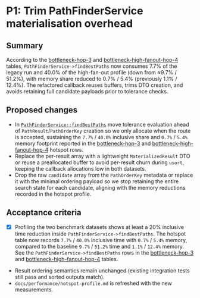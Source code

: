 # P1: Trim PathFinderService materialisation overhead

## Summary
According to the
[bottleneck-hop-3](../hotspot-profile.md#bottleneck-hop-3) and
[bottleneck-high-fanout-hop-4](../hotspot-profile.md#bottleneck-high-fanout-hop-4)
tables, `PathFinderService->findBestPaths` now consumes 7.7% of the legacy run
and 40.0% of the high-fan-out profile (down from ≈9.7% / 51.2%), with memory
share reduced to 0.7% / 5.4% (previously 1.1% / 12.4%). The refactored callback
reuses buffers, trims DTO creation, and avoids retaining full candidate payloads
prior to tolerance checks.

## Proposed changes
- In [`PathFinderService::findBestPaths`](../../src/Application/Service/PathFinderService.php)
  move tolerance evaluation ahead of `PathResult`/`PathOrderKey` creation so we
  only allocate when the route is accepted, sustaining the `7.7%` / `40.0%`
  inclusive share and `0.7%` / `5.4%` memory footprint reported in the
  [bottleneck-hop-3](../hotspot-profile.md#bottleneck-hop-3) and
  [bottleneck-high-fanout-hop-4](../hotspot-profile.md#bottleneck-high-fanout-hop-4)
  hotspot rows.
- Replace the per-result array with a lightweight `MaterializedResult` DTO or
  reuse a preallocated buffer to avoid per-result churn during `usort`, keeping
  the callback allocations low in both datasets.
- Drop the raw `candidate` array from the `PathOrderKey` metadata or replace it
  with the minimal ordering payload so we stop retaining the entire search state
  for each candidate, aligning with the memory reductions recorded in the hotspot
  profile.

## Acceptance criteria
- [x] Profiling the two benchmark datasets shows at least a 20% inclusive time
  reduction inside `PathFinderService->findBestPaths`. The hotspot table now
  records `7.7%` / `40.0%` inclusive time with `0.7%` / `5.4%` memory, compared
  to the baseline `9.7%` / `51.2%` time and `1.1%` / `12.4%` memory. See the
  `PathFinderService->findBestPaths` rows in the
  [bottleneck-hop-3](../hotspot-profile.md#bottleneck-hop-3) and
  [bottleneck-high-fanout-hop-4](../hotspot-profile.md#bottleneck-high-fanout-hop-4)
  tables.
- Result ordering semantics remain unchanged (existing integration tests still
  pass and sorted outputs match).
- `docs/performance/hotspot-profile.md` is refreshed with the new measurements.
